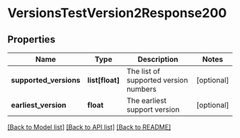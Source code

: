 # VersionsTestVersion2Response200

## Properties
Name | Type | Description | Notes
------------ | ------------- | ------------- | -------------
**supported_versions** | **list[float]** | The list of supported version numbers | [optional] 
**earliest_version** | **float** | The earliest support version | [optional] 

[[Back to Model list]](../README.md#documentation-for-models) [[Back to API list]](../README.md#documentation-for-api-endpoints) [[Back to README]](../README.md)


